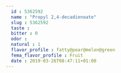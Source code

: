 ```yaml
---
  id : 5362592
  name : "Propyl 2,4-decadienoate"
  slug : 5362592
  taste : 
  bitter : 0
  odor : 
  natural : 1
  flavor_profile : fatty@pear@melon@green
  fema_flavor_profile : Fruit
  date : 2019-03-26T08:47:11+01:00
---
```



